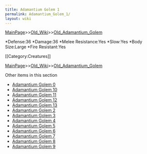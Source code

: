 ```yaml
---
title: Adamantium Golem 1
permalink: Adamantium_Golem_1/
layout: wiki
---
```


[MainPage](/keeperrl_wiki/ "wikilink")>>[Old_Wiki](/keeperrl_wiki/Old_Wiki "wikilink")>>[Old_Adamantium_Golem](/keeperrl_wiki/Old_Adamantium_Golem "wikilink")

*Defense:36
*Damage:36
*Melee Resistance:Yes
*Slow:Yes
*Body Size:Large
*Fire Resistant:Yes

[[Category:Creatures]]

[MainPage](/keeperrl_wiki/ "wikilink")>>[Old_Wiki](/keeperrl_wiki/Old_Wiki "wikilink")>>[Old_Adamantium_Golem](/keeperrl_wiki/Old_Adamantium_Golem "wikilink")

Other items in this section
-    [Adamantium Golem 0](/keeperrl_wiki/Adamantium_Golem_0 "wikilink")
-    [Adamantium Golem 10](/keeperrl_wiki/Adamantium_Golem_10 "wikilink")
-    [Adamantium Golem 11](/keeperrl_wiki/Adamantium_Golem_11 "wikilink")
-    [Adamantium Golem 12](/keeperrl_wiki/Adamantium_Golem_12 "wikilink")
-    [Adamantium Golem 13](/keeperrl_wiki/Adamantium_Golem_13 "wikilink")
-    [Adamantium Golem 2](/keeperrl_wiki/Adamantium_Golem_2 "wikilink")
-    [Adamantium Golem 3](/keeperrl_wiki/Adamantium_Golem_3 "wikilink")
-    [Adamantium Golem 4](/keeperrl_wiki/Adamantium_Golem_4 "wikilink")
-    [Adamantium Golem 5](/keeperrl_wiki/Adamantium_Golem_5 "wikilink")
-    [Adamantium Golem 6](/keeperrl_wiki/Adamantium_Golem_6 "wikilink")
-    [Adamantium Golem 7](/keeperrl_wiki/Adamantium_Golem_7 "wikilink")
-    [Adamantium Golem 8](/keeperrl_wiki/Adamantium_Golem_8 "wikilink")
-    [Adamantium Golem 9](/keeperrl_wiki/Adamantium_Golem_9 "wikilink")
